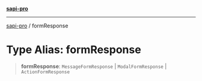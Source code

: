 [**sapi-pro**](../README.md)

***

[sapi-pro](../globals.md) / formResponse

# Type Alias: formResponse

> **formResponse**: `MessageFormResponse` \| `ModalFormResponse` \| `ActionFormResponse`
